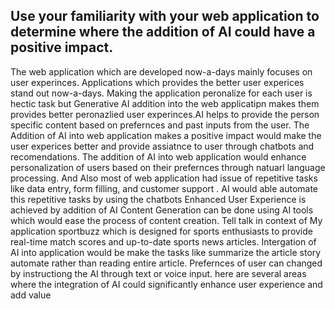 ## Use your familiarity with your web application to determine where the addition of AI could have a positive impact.
The web application which are developed now-a-days mainly focuses on user experinces.
Applications which provides the better user experices stand out now-a-days. Making the application peronalize for each user is hectic task but Generative AI addition into the web applicatipn makes them provides better peronazlied user experinces.AI helps to provide the person specific content based on prefernces and past inputs from the user. The Addition of AI into web application makes a positive impact would make the user experices better and provide assiatnce to user through chatbots and recomendations.
The addition of AI into web application would enhance personalization of users based on their prefernces through natuarl language processing.
And Also most of web application had issue of repetitive tasks like  data entry, form filling, and customer support . AI would able automate this repetitive tasks by using the chatbots
Enhanced User Experience is achieved by addition of AI
Content Generation can be done using AI tools which would ease the process of content creation.
Tell talk in context of My application sportbuzz  which is designed for sports enthusiasts to provide real-time match scores and up-to-date sports news articles. Intergation of AI into application would be make the tasks like summarize the article story automate rather than reading entire article.
Prefernces of user can changed by instructiong the AI through text or voice input.
here are several areas where the integration of AI could significantly enhance user experience and add value


